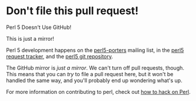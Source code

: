 # Don't file this pull request!

Perl 5 Doesn't Use GitHub!

This is just a mirror!

Perl 5 development happens on the
[perl5-porters](http://lists.perl.org/list/perl5-porters.html) mailing list, in
the [perl5 request tracker](https://rt.perl.org/), and the [perl5 git
repository](http://perl5.git.perl.org/perl.git).

The GitHub mirror is *just a mirror*.  We can't turn off pull requests, though.
This means that you can *try* to file a pull request here, but it won't be
handled the same way, and you'll probably end up wondering what's up.

For more information on contributing to perl, check out [how to hack on
Perl](/pod/perlhack.pod).
